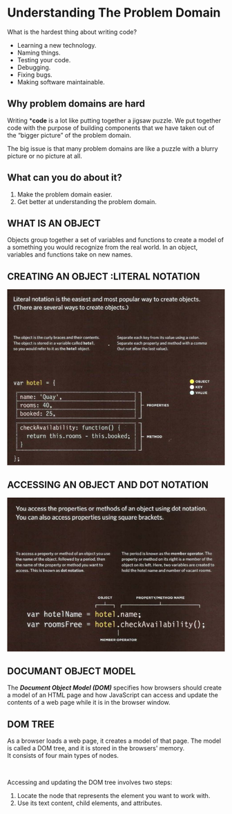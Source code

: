 # **Understanding The Problem Domain**
What is the hardest thing about writing code?
- Learning a new technology.
- Naming things.
- Testing your code.
- Debugging.
- Fixing bugs.
- Making software maintainable.  
## **Why problem domains are hard**
Writing ***code** is a lot like putting together a jigsaw puzzle.  We put together code with the purpose of building components that we have taken out of the “bigger picture” of the problem domain.

The big issue is that many problem domains are like a puzzle with a blurry picture or no picture at all.

## **What can you do about it?**
1. Make the problem domain easier.
2. Get better at understanding the problem domain.
 ## **WHAT IS AN OBJECT**
 Objects group together a set of variables and functions to create a model 
of a something you would recognize from the real world. In an object, 
variables and functions take on new names. 

## **CREATING AN OBJECT :LITERAL NOTATION**  
![LITERAL NOTATION](pic/class6.png)

## **ACCESSING AN OBJECT AND DOT NOTATION** 
![access-object](pic/accessionnotation.png)

## **DOCUMANT OBJECT MODEL**
The ***Document Object Model (DOM)*** specifies 
how browsers should create a model of an HTML 
page and how JavaScript can access and update the 
contents of a web page while it is in the browser window. 
## **DOM TREE**
As a browser loads a web page, it creates a model of that page. 
The model is called a DOM tree, and it is stored in the browsers' memory.   
It consists of four main types of nodes.  

&nbsp;
&nbsp;

Accessing and updating the DOM tree involves two steps: 
1. Locate the node that represents the element you want to work with. 
2. Use its text content, child elements, and attributes.